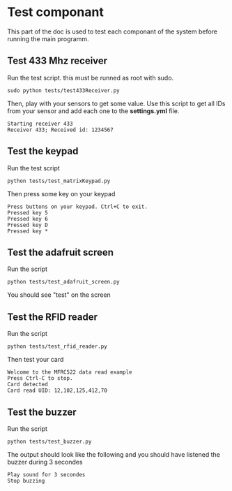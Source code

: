# Test componant

This part of the doc is used to test each componant of the system before running the main programm.

## Test 433 Mhz receiver
Run the test script. this must be runned as root with sudo.
```
sudo python tests/test433Receiver.py 
```

Then, play with your sensors to get some value. Use this script to get all IDs from your sensor and add each one to the **settings.yml** file.
```
Starting receiver 433
Receiver 433; Received id: 1234567
```

## Test the keypad
Run the test script
```
python tests/test_matrixKeypad.py 
```

Then press some key on your keypad
```
Press buttons on your keypad. Ctrl+C to exit.
Pressed key 5
Pressed key 6
Pressed key D
Pressed key *
```

## Test the adafruit screen
Run the script
```
python tests/test_adafruit_screen.py
```

You should see "test" on the screen

## Test the RFID reader
Run the script
```
python tests/test_rfid_reader.py
```

Then test your card
```
Welcome to the MFRC522 data read example
Press Ctrl-C to stop.
Card detected
Card read UID: 12,102,125,412,70
```

## Test the buzzer
Run the script
```
python tests/test_buzzer.py 
```

The output should look like the following and you should have listened the buzzer during 3 secondes
```
Play sound for 3 secondes
Stop buzzing
```
